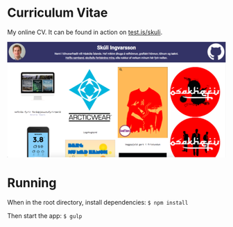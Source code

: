 # Curriculum Vitae
My online CV. It can be found in action on <a href="http://test.is/skuli/" target="_blank">test.is/skuli</a>.

<img src="screen.png">

# Running
When in the root directory, install dependencies:
`$ npm install`

Then start the app:
`$ gulp `

